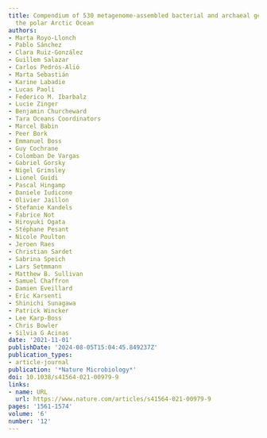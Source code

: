 ```yaml
---
title: Compendium of 530 metagenome-assembled bacterial and archaeal genomes from
  the polar Arctic Ocean
authors:
- Marta Royo-Llonch
- Pablo Sánchez
- Clara Ruiz-González
- Guillem Salazar
- Carlos Pedrós-Alió
- Marta Sebastián
- Karine Labadie
- Lucas Paoli
- Federico M. Ibarbalz
- Lucie Zinger
- Benjamin Churcheward
- Tara Oceans Coordinators
- Marcel Babin
- Peer Bork
- Emmanuel Boss
- Guy Cochrane
- Colomban De Vargas
- Gabriel Gorsky
- Nigel Grimsley
- Lionel Guidi
- Pascal Hingamp
- Daniele Iudicone
- Olivier Jaillon
- Stefanie Kandels
- Fabrice Not
- Hiroyuki Ogata
- Stéphane Pesant
- Nicole Poulton
- Jeroen Raes
- Christian Sardet
- Sabrina Speich
- Lars Setmmann
- Matthew B. Sullivan
- Samuel Chaffron
- Damien Eveillard
- Eric Karsenti
- Shinichi Sunagawa
- Patrick Wincker
- Lee Karp-Boss
- Chris Bowler
- Silvia G Acinas
date: '2021-11-01'
publishDate: '2024-08-05T15:04:45.849237Z'
publication_types:
- article-journal
publication: '*Nature Microbiology*'
doi: 10.1038/s41564-021-00979-9
links:
- name: URL
  url: https://www.nature.com/articles/s41564-021-00979-9
pages: '1561-1574'
volume: '6'
number: '12'
---
```

